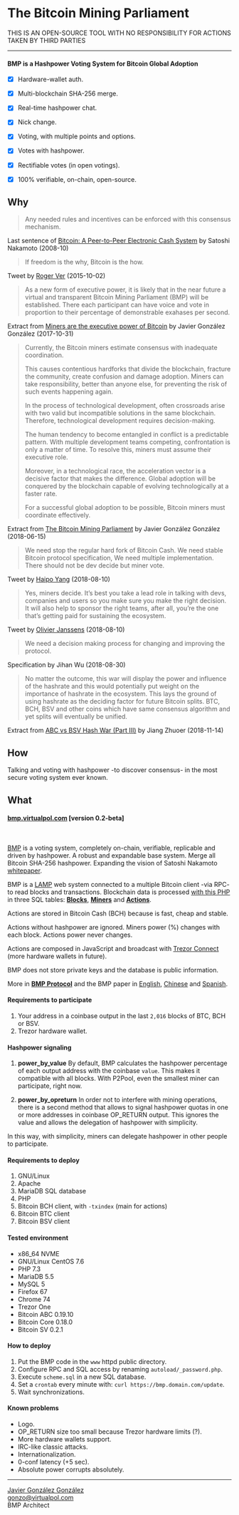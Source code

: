 # The Bitcoin Mining Parliament

THIS IS AN OPEN-SOURCE TOOL WITH NO RESPONSIBILITY FOR ACTIONS TAKEN BY THIRD PARTIES

---

#### BMP is a Hashpower Voting System for Bitcoin Global Adoption
- [x] Hardware-wallet auth.
- [x] Multi-blockchain SHA-256 merge.
- [x] Real-time hashpower chat.
- [x] Nick change.
- [x] Voting, with multiple points and options.
- [x] Votes with hashpower.
- [x] Rectifiable votes (in open votings).
- [x] 100% verifiable, on-chain, open-source.


## Why

> Any needed rules and incentives can be enforced with this consensus mechanism.

Last sentence of [Bitcoin: A Peer-to-Peer Electronic Cash System](https://www.bitcoin.com/bitcoin.pdf) by Satoshi Nakamoto (2008-10)
<br />


> If freedom is the why,  Bitcoin is the how.

Tweet by [Roger Ver](https://twitter.com/rogerkver/status/649991677721972736) (2015-10-02)
<br />

> As a new form of executive power, it is likely that in the near future a virtual and transparent Bitcoin Mining Parliament (BMP) will be established. There each participant can have voice and vote in proportion to their percentage of demonstrable exahases per second.

Extract from [Miners are the executive power of Bitcoin](https://virtualpol.com/Miners_are_the_executive_power_of_Bitcoin_EN.pdf) by Javier González González (2017-10-31)
<br />

> Currently, the Bitcoin miners estimate consensus with inadequate coordination.
> 
> This causes contentious hardforks that divide the blockchain, fracture the community, create confusion and damage adoption. Miners can take responsibility, better than anyone else, for preventing the risk of such events happening again.
>
> In the process of technological development, often crossroads arise with two valid but incompatible solutions in the same blockchain. Therefore, technological development requires decision-making.
>
> The human tendency to become entangled in conflict is a predictable pattern. With multiple development teams competing, confrontation is only a matter of time. To resolve this, miners must assume their executive role.
>
> Moreover, in a technological race, the acceleration vector is a decisive factor that makes the difference. Global adoption will be conquered by the blockchain capable of evolving technologically at a faster rate.
>
> For a successful global adoption to be possible, Bitcoin miners must coordinate effectively.

Extract from [The Bitcoin Mining Parliament](https://virtualpol.com/BMP_EN.pdf) by Javier González González (2018-06-15)
<br />

> We need stop the regular hard fork of Bitcoin Cash. We need stable Bitcoin protocol specification, We need multiple implementation. There should not be dev decide but miner vote.

Tweet by [Haipo Yang](https://twitter.com/yhaiyang/status/1027914585607626752) (2018-08-10)
<br />

> Yes, miners decide. It’s best you take a lead role in talking with devs, companies and users so you make sure you make the right decision. It will also help to sponsor the right teams, after all, you’re the one that’s getting paid for sustaining the ecosystem.

Tweet by [Olivier Janssens](https://twitter.com/olivierjanss/status/1028016342379757569) (2018-08-10)
<br />


>We need a decision making process for changing and improving the protocol.

Specification by Jihan Wu (2018-08-30)
<br />


> No matter the outcome, this war will display the power and influence of the hashrate and this would potentially put weight on the importance of hashrate in the ecosystem. This lays the ground of using hashrate as the deciding factor for future Bitcoin splits. BTC, BCH, BSV and other coins which have same consensus algorithm and yet splits will eventually be unified.

Extract from [ABC vs BSV Hash War (Part III)](https://medium.com/@jiangzhuoer/abc-vs-bsv-hash-war-part-iii-the-war-of-the-hash-power-45fef8010467) by Jiang Zhuoer (2018-11-14)
<br />


## How

Talking and voting with hashpower -to discover consensus- in the most secure voting system ever known.


## What

#### [bmp.virtualpol.com](https://bmp.virtualpol.com) [version 0.2-beta]

<br />

[BMP](https://bmp.virtualpol.com) is a voting system, completely on-chain, verifiable, replicable and driven by hashpower. A robust and expandable base system. Merge all Bitcoin SHA-256 hashpower. Expanding the vision of Satoshi Nakamoto [whitepaper](https://www.bitcoin.com/bitcoin.pdf).

BMP is a [LAMP](https://en.wikipedia.org/wiki/LAMP_(software_bundle)) web system connected to a multiple Bitcoin client -via RPC- to read blocks and transactions. Blockchain data is processed [with this PHP](https://github.com/JavierGonzalez/BMP/blob/master/autoload/bmp.php) in three SQL tables: **[Blocks](https://bmp.virtualpol.com/info/blocks)**, **[Miners](https://bmp.virtualpol.com/info/miners)** and **[Actions](https://bmp.virtualpol.com/info/actions)**.


Actions are stored in Bitcoin Cash (BCH) because is fast, cheap and stable. 

Actions without hashpower are ignored. Miners power (%) changes with each block. Actions power never changes.

Actions are composed in JavaScript and broadcast with [Trezor Connect](https://github.com/trezor/connect/blob/develop/docs/methods/composeTransaction.md) (more hardware wallets in future).

BMP does not store private keys and the database is public information.

More in **[BMP Protocol](https://bmp.virtualpol.com/protocol)** and the BMP paper in [English](https://virtualpol.com/BMP_EN.pdf), [Chinese](https://virtualpol.com/BMP_CN.pdf) and [Spanish](https://virtualpol.com/BMP_ES.pdf).


#### Requirements to participate

1. Your address in a coinbase output in the last `2,016` blocks of BTC, BCH or BSV.
2. Trezor hardware wallet.


#### Hashpower signaling

1. **power_by_value** 
By default, BMP calculates the hashpower percentage of each output address with the coinbase `value`. This makes it compatible with all blocks. With P2Pool, even the smallest miner can participate, right now.

2. **power_by_opreturn**
In order not to interfere with mining operations, there is a second method that allows to signal hashpower quotas in one or more addresses in coinbase OP_RETURN output. This ignores the value and allows the delegation of hashpower with simplicity.

In this way, with simplicity, miners can delegate hashpower in other people to participate.

#### Requirements to deploy

1. GNU/Linux
2. Apache
3. MariaDB SQL database
4. PHP
5. Bitcoin BCH client, with `-txindex` (main for actions)
6. Bitcoin BTC client
7. Bitcoin BSV client


#### Tested environment

* x86_64 NVME
* GNU/Linux CentOS 7.6
* PHP 7.3
* MariaDB 5.5
* MySQL 5
* Firefox 67
* Chrome 74
* Trezor One
* Bitcoin ABC 0.19.10
* Bitcoin Core 0.18.0
* Bitcoin SV 0.2.1

#### How to deploy

1. Put the BMP code in the `www` httpd public directory.
2. Configure RPC and SQL access by renaming `autoload/_password.php`.
3. Execute `scheme.sql` in a new SQL database.
4. Set a `crontab` every minute with: `curl https://bmp.domain.com/update`.
5. Wait synchronizations.

#### Known problems

* Logo.
* OP_RETURN size too small because Trezor hardware limits (?).
* More hardware wallets support.
* IRC-like classic attacks.
* Internationalization.
* 0-conf latency (+5 sec).
* Absolute power corrupts absolutely.

---

[Javier González González](https://twitter.com/JavierGonzalez)<br />gonzo@virtualpol.com<br />BMP Architect